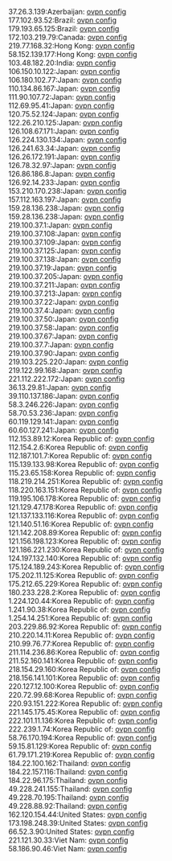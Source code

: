 37.26.3.139:Azerbaijan: [ovpn config](vpn/37_26_3_139.ovpn)  
177.102.93.52:Brazil: [ovpn config](vpn/177_102_93_52.ovpn)  
179.193.65.125:Brazil: [ovpn config](vpn/179_193_65_125.ovpn)  
172.103.219.79:Canada: [ovpn config](vpn/172_103_219_79.ovpn)  
219.77.168.32:Hong Kong: [ovpn config](vpn/219_77_168_32.ovpn)  
58.152.139.177:Hong Kong: [ovpn config](vpn/58_152_139_177.ovpn)  
103.48.182.20:India: [ovpn config](vpn/103_48_182_20.ovpn)  
106.150.10.122:Japan: [ovpn config](vpn/106_150_10_122.ovpn)  
106.180.102.77:Japan: [ovpn config](vpn/106_180_102_77.ovpn)  
110.134.86.167:Japan: [ovpn config](vpn/110_134_86_167.ovpn)  
111.90.107.72:Japan: [ovpn config](vpn/111_90_107_72.ovpn)  
112.69.95.41:Japan: [ovpn config](vpn/112_69_95_41.ovpn)  
120.75.52.124:Japan: [ovpn config](vpn/120_75_52_124.ovpn)  
122.26.210.125:Japan: [ovpn config](vpn/122_26_210_125.ovpn)  
126.108.67.171:Japan: [ovpn config](vpn/126_108_67_171.ovpn)  
126.224.130.134:Japan: [ovpn config](vpn/126_224_130_134.ovpn)  
126.241.63.34:Japan: [ovpn config](vpn/126_241_63_34.ovpn)  
126.26.172.191:Japan: [ovpn config](vpn/126_26_172_191.ovpn)  
126.78.32.97:Japan: [ovpn config](vpn/126_78_32_97.ovpn)  
126.86.186.8:Japan: [ovpn config](vpn/126_86_186_8.ovpn)  
126.92.14.233:Japan: [ovpn config](vpn/126_92_14_233.ovpn)  
153.210.170.238:Japan: [ovpn config](vpn/153_210_170_238.ovpn)  
157.112.163.197:Japan: [ovpn config](vpn/157_112_163_197.ovpn)  
159.28.136.238:Japan: [ovpn config](vpn/159_28_136_238.ovpn)  
159.28.136.238:Japan: [ovpn config](vpn/159_28_136_238.ovpn)  
219.100.37.1:Japan: [ovpn config](vpn/219_100_37_1.ovpn)  
219.100.37.108:Japan: [ovpn config](vpn/219_100_37_108.ovpn)  
219.100.37.109:Japan: [ovpn config](vpn/219_100_37_109.ovpn)  
219.100.37.125:Japan: [ovpn config](vpn/219_100_37_125.ovpn)  
219.100.37.138:Japan: [ovpn config](vpn/219_100_37_138.ovpn)  
219.100.37.19:Japan: [ovpn config](vpn/219_100_37_19.ovpn)  
219.100.37.205:Japan: [ovpn config](vpn/219_100_37_205.ovpn)  
219.100.37.211:Japan: [ovpn config](vpn/219_100_37_211.ovpn)  
219.100.37.213:Japan: [ovpn config](vpn/219_100_37_213.ovpn)  
219.100.37.22:Japan: [ovpn config](vpn/219_100_37_22.ovpn)  
219.100.37.4:Japan: [ovpn config](vpn/219_100_37_4.ovpn)  
219.100.37.50:Japan: [ovpn config](vpn/219_100_37_50.ovpn)  
219.100.37.58:Japan: [ovpn config](vpn/219_100_37_58.ovpn)  
219.100.37.67:Japan: [ovpn config](vpn/219_100_37_67.ovpn)  
219.100.37.7:Japan: [ovpn config](vpn/219_100_37_7.ovpn)  
219.100.37.90:Japan: [ovpn config](vpn/219_100_37_90.ovpn)  
219.103.225.220:Japan: [ovpn config](vpn/219_103_225_220.ovpn)  
219.122.99.168:Japan: [ovpn config](vpn/219_122_99_168.ovpn)  
221.112.222.172:Japan: [ovpn config](vpn/221_112_222_172.ovpn)  
36.13.29.81:Japan: [ovpn config](vpn/36_13_29_81.ovpn)  
39.110.137.186:Japan: [ovpn config](vpn/39_110_137_186.ovpn)  
58.3.246.226:Japan: [ovpn config](vpn/58_3_246_226.ovpn)  
58.70.53.236:Japan: [ovpn config](vpn/58_70_53_236.ovpn)  
60.119.129.141:Japan: [ovpn config](vpn/60_119_129_141.ovpn)  
60.60.127.241:Japan: [ovpn config](vpn/60_60_127_241.ovpn)  
112.153.89.12:Korea Republic of: [ovpn config](vpn/112_153_89_12.ovpn)  
112.154.2.6:Korea Republic of: [ovpn config](vpn/112_154_2_6.ovpn)  
112.187.101.7:Korea Republic of: [ovpn config](vpn/112_187_101_7.ovpn)  
115.139.133.98:Korea Republic of: [ovpn config](vpn/115_139_133_98.ovpn)  
115.23.65.158:Korea Republic of: [ovpn config](vpn/115_23_65_158.ovpn)  
118.219.214.251:Korea Republic of: [ovpn config](vpn/118_219_214_251.ovpn)  
118.220.163.151:Korea Republic of: [ovpn config](vpn/118_220_163_151.ovpn)  
119.195.106.178:Korea Republic of: [ovpn config](vpn/119_195_106_178.ovpn)  
121.129.47.178:Korea Republic of: [ovpn config](vpn/121_129_47_178.ovpn)  
121.137.133.116:Korea Republic of: [ovpn config](vpn/121_137_133_116.ovpn)  
121.140.51.16:Korea Republic of: [ovpn config](vpn/121_140_51_16.ovpn)  
121.142.208.89:Korea Republic of: [ovpn config](vpn/121_142_208_89.ovpn)  
121.156.198.123:Korea Republic of: [ovpn config](vpn/121_156_198_123.ovpn)  
121.186.221.230:Korea Republic of: [ovpn config](vpn/121_186_221_230.ovpn)  
124.197.132.140:Korea Republic of: [ovpn config](vpn/124_197_132_140.ovpn)  
175.124.189.243:Korea Republic of: [ovpn config](vpn/175_124_189_243.ovpn)  
175.202.11.125:Korea Republic of: [ovpn config](vpn/175_202_11_125.ovpn)  
175.212.65.229:Korea Republic of: [ovpn config](vpn/175_212_65_229.ovpn)  
180.233.228.2:Korea Republic of: [ovpn config](vpn/180_233_228_2.ovpn)  
1.224.120.44:Korea Republic of: [ovpn config](vpn/1_224_120_44.ovpn)  
1.241.90.38:Korea Republic of: [ovpn config](vpn/1_241_90_38.ovpn)  
1.254.14.251:Korea Republic of: [ovpn config](vpn/1_254_14_251.ovpn)  
203.229.86.92:Korea Republic of: [ovpn config](vpn/203_229_86_92.ovpn)  
210.220.14.11:Korea Republic of: [ovpn config](vpn/210_220_14_11.ovpn)  
210.99.76.77:Korea Republic of: [ovpn config](vpn/210_99_76_77.ovpn)  
211.114.236.86:Korea Republic of: [ovpn config](vpn/211_114_236_86.ovpn)  
211.52.160.141:Korea Republic of: [ovpn config](vpn/211_52_160_141.ovpn)  
218.154.29.160:Korea Republic of: [ovpn config](vpn/218_154_29_160.ovpn)  
218.156.141.101:Korea Republic of: [ovpn config](vpn/218_156_141_101.ovpn)  
220.127.12.100:Korea Republic of: [ovpn config](vpn/220_127_12_100.ovpn)  
220.72.99.68:Korea Republic of: [ovpn config](vpn/220_72_99_68.ovpn)  
220.93.151.222:Korea Republic of: [ovpn config](vpn/220_93_151_222.ovpn)  
221.145.175.45:Korea Republic of: [ovpn config](vpn/221_145_175_45.ovpn)  
222.101.11.136:Korea Republic of: [ovpn config](vpn/222_101_11_136.ovpn)  
222.239.1.74:Korea Republic of: [ovpn config](vpn/222_239_1_74.ovpn)  
58.76.170.194:Korea Republic of: [ovpn config](vpn/58_76_170_194.ovpn)  
59.15.81.129:Korea Republic of: [ovpn config](vpn/59_15_81_129.ovpn)  
61.79.171.219:Korea Republic of: [ovpn config](vpn/61_79_171_219.ovpn)  
184.22.100.162:Thailand: [ovpn config](vpn/184_22_100_162.ovpn)  
184.22.157.116:Thailand: [ovpn config](vpn/184_22_157_116.ovpn)  
184.22.96.175:Thailand: [ovpn config](vpn/184_22_96_175.ovpn)  
49.228.241.155:Thailand: [ovpn config](vpn/49_228_241_155.ovpn)  
49.228.70.195:Thailand: [ovpn config](vpn/49_228_70_195.ovpn)  
49.228.88.92:Thailand: [ovpn config](vpn/49_228_88_92.ovpn)  
162.120.154.44:United States: [ovpn config](vpn/162_120_154_44.ovpn)  
173.198.248.39:United States: [ovpn config](vpn/173_198_248_39.ovpn)  
66.52.3.90:United States: [ovpn config](vpn/66_52_3_90.ovpn)  
221.121.30.33:Viet Nam: [ovpn config](vpn/221_121_30_33.ovpn)  
58.186.90.46:Viet Nam: [ovpn config](vpn/58_186_90_46.ovpn)  

